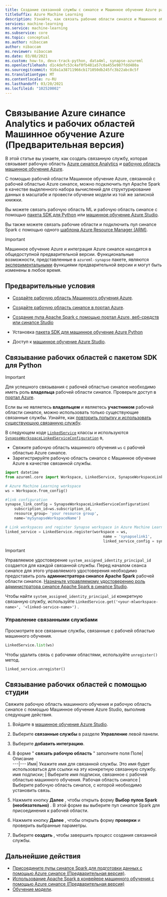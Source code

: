 ```yaml
---
title: Создание связанной службы с синапсе и Машинное обучение Azure рабочими областями (Предварительная версия)
titleSuffix: Azure Machine Learning
description: Узнайте, как связать рабочие области синапсе и Машинное обучение Azure Azure с единым интерфейсом структурирование данных.
services: machine-learning
ms.service: machine-learning
ms.subservice: core
ms.topic: conceptual
ms.author: nibaccam
author: nibaccam
ms.reviewer: nibaccam
ms.date: 03/08/2021
ms.custom: how-to, devx-track-python, data4ml, synapse-azureml
ms.openlocfilehash: d1c4defc53c4af0fb481a57c0a455e987fdd480a
ms.sourcegitcommit: 910a1a38711966cb171050db245fc3b22abc8c5f
ms.translationtype: MT
ms.contentlocale: ru-RU
ms.lasthandoff: 03/20/2021
ms.locfileid: "102520002"
---
```

# <a name="link-azure-synapse-analytics-and-azure-machine-learning-workspaces-preview"></a>Связывание Azure синапсе Analytics и рабочих областей Машинное обучение Azure (Предварительная версия)

В этой статье вы узнаете, как создать связанную службу, которая связывает рабочую область [Azure синапсе Analytics](/synapse-analytics/overview-what-is.md) и [рабочую область машинное обучение Azure](concept-workspace.md).

С помощью рабочей области Машинное обучение Azure, связанной с рабочей областью Azure синапсе, можно подключить пул Apache Spark в качестве выделенного набора вычислений для структурирование данных в масштабе и провести обучение модели из той же записной книжки.

Вы можете связать рабочую область ML и рабочую область синапсе с помощью [пакета SDK для Python](#link-sdk) или [машинное обучение Azure Studio](#link-studio).

Вы также можете связать рабочие области и подключить пул синапсе Spark с помощью одного [шаблона Azure Resource Manager (ARM)](https://github.com/Azure/azure-quickstart-templates/blob/master/101-machine-learning-linkedservice-create/azuredeploy.json).

>[!IMPORTANT]
> Машинное обучение Azure и интеграция Azure синапсе находятся в общедоступной предварительной версии. Функциональные возможности, представленные в `azureml-synapse` пакете, являются [экспериментальными](/python/api/overview/azure/ml/#stable-vs-experimental) функциями предварительной версии и могут быть изменены в любое время.

## <a name="prerequisites"></a>Предварительные условия

* [Создайте рабочую область Машинного обучения Azure](how-to-manage-workspace.md?tabs=python).

* [Создайте рабочую область синапсе в портал Azure](/synapse-analytics/quickstart-create-workspace.md).

* [Создание пула Apache Spark с помощью портал Azure, веб-средств или синапсе Studio](/synapse-analytics/quickstart-create-apache-spark-pool-portal.md)

* Установка [пакета SDK для машинное обучение Azure Python](/python/api/overview/azure/ml/intro)

* Доступ к [машинное обучение Azure Studio](https://ml.azure.com/).

<a name="link-sdk"></a>
## <a name="link-workspaces-with-the-python-sdk"></a>Связывание рабочих областей с пакетом SDK для Python

> [!IMPORTANT]
> Для успешного связывания с рабочей областью синапсе необходимо иметь роль **владельца** рабочей области синапсе. Проверьте доступ в [портал Azure](https://ms.portal.azure.com/).
>
> Если вы не являетесь **владельцем** и являетесь **участником** рабочей области синапсе, можно использовать только существующие связанные службы. Узнайте, как [повторить попытку и использовать существующую связанную службу](how-to-data-prep-synapse-spark-pool.md#get-an-existing-linked-service).

В следующем коде [`LinkedService`](/python/api/azureml-core/azureml.core.linked_service.linkedservice) классы и используются [`SynapseWorkspaceLinkedServiceConfiguration`](/python/api/azureml-core/azureml.core.linked_service.synapseworkspacelinkedserviceconfiguration) в,

* Свяжите рабочую область машинного обучения `ws` с рабочей областью Azure синапсе.
* Зарегистрируйте рабочую область синапсе с Машинное обучение Azure в качестве связанной службы.

``` python
import datetime  
from azureml.core import Workspace, LinkedService, SynapseWorkspaceLinkedServiceConfiguration

# Azure Machine Learning workspace
ws = Workspace.from_config()

#link configuration 
synapse_link_config = SynapseWorkspaceLinkedServiceConfiguration(
    subscription_id=ws.subscription_id,
    resource_group= 'your resource group',
    name='mySynapseWorkspaceName')

# Link workspaces and register Synapse workspace in Azure Machine Learning
linked_service = LinkedService.register(workspace = ws,              
                                            name = 'synapselink1',    
                                            linked_service_config = synapse_link_config)
```

> [!IMPORTANT] 
> Управляемое удостоверение `system_assigned_identity_principal_id` создается для каждой связанной службы. Перед началом сеанса синапсе для этого управляемого удостоверения необходимо предоставить роль **администратора синапсе Apache Spark** рабочей области синапсе. [Назначьте управляемому удостоверению роль администратора синапсе Apache Spark в синапсе Studio](../synapse-analytics/security/how-to-manage-synapse-rbac-role-assignments.md).
>
> Чтобы найти `system_assigned_identity_principal_id` конкретную связанную службу, используйте `LinkedService.get('<your-mlworkspace-name>', '<linked-service-name>')` .

### <a name="manage-linked-services"></a>Управление связанными службами

Просмотрите все связанные службы, связанные с рабочей областью машинного обучения.

```python
LinkedService.list(ws)
```

Чтобы удалить связь с рабочими областями, используйте `unregister()` метод.

``` python
linked_service.unregister()
```

<a name="link-studio"></a>
## <a name="link-workspaces-via-studio"></a>Связывание рабочих областей с помощью студии

Свяжите рабочую область машинного обучения и рабочую область синапсе с помощью Машинное обучение Azure Studio, выполнив следующие действия. 

1. Войдите в [машинное обучение Azure Studio](https://ml.azure.com/).
1. Выберите **связанные службы** в разделе **Управление** левой панели.
1. Выберите **добавить интеграцию**.
1. В форме " **связать рабочую область** " заполните поля 
    Поле| Описание    
    ---|---
    Имя| Укажите имя для связанной службы. Это имя будет использоваться для ссылки на эту конкретную связанную службу.
    имя подписки; | Выберите имя подписки, связанное с рабочей областью машинного обучения. 
    Рабочая область синапсе | Выберите рабочую область синапсе, с которой необходимо установить связь.
1. Нажмите кнопку **Далее** , чтобы открыть форму **Выбор пулов Spark (необязательно)** . В этой форме вы выберите пул синапсе Spark для присоединения к рабочей области.

1. Нажмите кнопку **Далее** , чтобы открыть форму **проверки** и проверить выбранные параметры.
1. Выберите **создать** , чтобы завершить процесс создания связанной службы.

## <a name="next-steps"></a>Дальнейшие действия

* [Присоедините пулы синапсе Spark для подготовки данных с помощью Azure синапсе (Предварительная версия)](how-to-data-prep-synapse-spark-pool.md).
* [Использование Apache Spark в конвейере машинного обучения с помощью Azure синапсе (Предварительная версия)](how-to-use-synapsesparkstep.md)
* [Обучение модели](how-to-set-up-training-targets.md).
